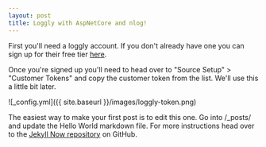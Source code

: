 ```yaml
---
layout: post
title: Loggly with AspNetCore and nlog!
---
```


First you'll need a loggly account. If you don't already have one you can sign up for their free tier [here](https://www.loggly.com/signup/).

Once you're signed up you'll need to head over to "Source Setup" > "Customer Tokens" and copy the customer token from the list. We'll use this a little bit later.

![_config.yml]({{ site.baseurl }}/images/loggly-token.png)

The easiest way to make your first post is to edit this one. Go into /_posts/ and update the Hello World markdown file. For more instructions head over to the [Jekyll Now repository](https://github.com/barryclark/jekyll-now) on GitHub.